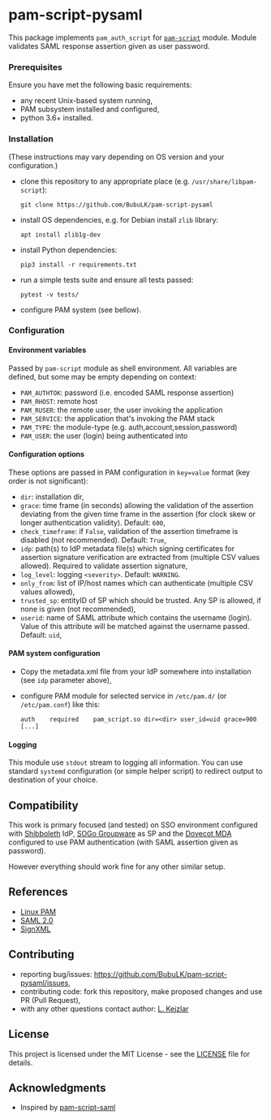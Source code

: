 # pam-script-pysaml
This package implements `pam_auth_script` for 
[`pam-script`](https://manpages.debian.org/testing/libpam-script/pam-script.7.en.html) module. Module
validates SAML response assertion given as user password.


### Prerequisites
Ensure you have met the following basic requirements:

* any recent Unix-based system running,
* PAM subsystem installed and configured,
* python 3.6+ installed.

### Installation
(These instructions may vary depending on OS version and your configuration.)

* clone this repository to any appropriate place (e.g. `/usr/share/libpam-script`):
    ```commandline
    git clone https://github.com/BubuLK/pam-script-pysaml
    ```
* install OS dependencies, e.g. for Debian install `zlib` library:
    ```commandline
  apt install zlib1g-dev
    ```
* install Python dependencies:
    ```commandline
    pip3 install -r requirements.txt
    ```
* run a simple tests suite and ensure all tests passed:
    ```commandline
    pytest -v tests/
    ```
* configure PAM system (see bellow).

### Configuration
#### Environment variables
Passed by `pam-script` module as shell environment. All variables are defined,
but some may be empty depending on context:

* `PAM_AUTHTOK`:    password (i.e. encoded SAML response assertion)
* `PAM_RHOST`:      remote host
* `PAM_RUSER`:      the remote user, the user invoking the application
* `PAM_SERVICE`:    the application that's invoking the PAM stack
* `PAM_TYPE`:       the module-type (e.g. auth,account,session,password)
* `PAM_USER`:       the user (login) being authenticated into

#### Configuration options
These options are passed in PAM configuration in `key=value` format (key order
is not significant):

* `dir`: installation dir,
* `grace`: time frame (in seconds) allowing the validation of the assertion
    deviating from the given time frame in the assertion 
    (for clock skew or longer authentication validity). Default: `600`,
* `check_timeframe`: if `False`, validation of the assertion timeframe 
    is disabled (not recommended). Default: `True`,
* `idp`: path(s) to IdP metadata file(s) which signing certificates for assertion
    signature verification are extracted from (multiple CSV values allowed).
    Required to validate assertion signature,
* `log_level`: logging `<severity>`. Default: `WARNING`.
* `only_from`: list of IP/host names which can authenticate
    (multiple CSV values allowed),
* `trusted_sp`: entityID of SP which should be trusted. Any SP is allowed,
    if none is given (not recommended),
* `userid`: name of SAML attribute which contains the username (login). Value
   of this attribute will be matched against the username passed. Default: `uid`,

#### PAM system configuration
* Copy the metadata.xml file from your IdP somewhere into installation
  (see `idp` parameter above),
* configure PAM module for selected service in `/etc/pam.d/` (or `/etc/pam.conf`)
  like this:

    ```
    auth	required	pam_script.so dir=<dir> user_id=uid grace=900 [...]
    ```

#### Logging
This module use `stdout` stream to logging all information. You can use standard
`systemd` configuration (or simple helper script) to redirect output to
destination of your choice.

## Compatibility
This work is primary focused (and tested) on SSO environment configured with
[Shibboleth](https://www.shibboleth.net/) IdP, [SOGo Groupware](https://sogo.nu/)
as SP and the [Dovecot MDA](http://dovecot.org/)
configured to use PAM authentication (with SAML assertion given as password).

However everything should work fine for any other similar setup.


## References
* [Linux PAM](https://en.wikipedia.org/wiki/Linux_PAM)
* [SAML 2.0](https://en.wikipedia.org/wiki/SAML_2.0)
* [SignXML](https://github.com/XML-Security/signxml)

## Contributing
* reporting bug/issues: https://github.com/BubuLK/pam-script-pysaml/issues,
* contributing code: fork this repository, make proposed changes and use
  PR (Pull Request),
* with any other questions contact author: [L. Kejzlar](mailto:kejzlar@gmail.com) 


## License
This project is licensed under the MIT License - see the [LICENSE](LICENSE)
file for details.

## Acknowledgments
* Inspired by [pam-script-saml](https://github.com/ck-ws/pam-script-saml)
